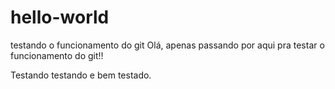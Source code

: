 # hello-world
testando o funcionamento do git 
Olá, apenas passando por aqui pra testar o funcionamento do git!!

Testando testando e bem testado.
